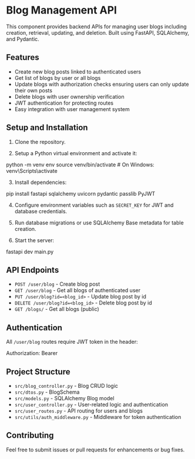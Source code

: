 # Blog Management API

This component provides backend APIs for managing user blogs including creation, retrieval, updating, and deletion. Built using FastAPI, SQLAlchemy, and Pydantic.

## Features

- Create new blog posts linked to authenticated users  
- Get list of blogs by user or all blogs  
- Update blogs with authorization checks ensuring users can only update their own posts  
- Delete blogs with user ownership verification  
- JWT authentication for protecting routes  
- Easy integration with user management system  

## Setup and Installation

1. Clone the repository.

2. Setup a Python virtual environment and activate it:

python -m venv env
source venv/bin/activate # On Windows: venv\Scripts\activate

3. Install dependencies:

pip install fastapi sqlalchemy uvicorn pydantic passlib PyJWT

4. Configure environment variables such as `SECRET_KEY` for JWT and database credentials.

5. Run database migrations or use SQLAlchemy Base metadata for table creation.

6. Start the server:

fastapi dev main.py

## API Endpoints

- `POST /user/blog` - Create blog post  
- `GET /user/blog` - Get all blogs of authenticated user  
- `PUT /user/blog?id=<blog_id>` - Update blog post by id  
- `DELETE /user/blog?id=<blog_id>` - Delete blog post by id  
- `GET /blogs/` - Get all blogs (public)  

## Authentication

All `/user/blog` routes require JWT token in the header:

Authorization: Bearer <token>

## Project Structure

- `src/blog_controller.py` - Blog CRUD logic  
- `src/dtos.py` - BlogSchema  
- `src/models.py` - SQLAlchemy Blog model  
- `src/user_controller.py` - User-related logic and authentication  
- `src/user_routes.py` - API routing for users and blogs  
- `src/utils/auth_middleware.py` - Middleware for token authentication  

## Contributing

Feel free to submit issues or pull requests for enhancements or bug fixes.
